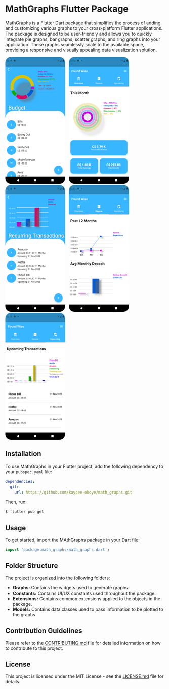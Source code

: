 # MathGraphs Flutter Package

MathGraphs is a Flutter Dart package that simplifies the process of adding and customizing various
graphs to your cross-platform Flutter applications. The package is designed to be user-friendly and
allows you to quickly integrate pie graphs, bar graphs, scatter graphs, and ring graphs into your
application. These graphs seamlessly scale to the available space, providing a responsive and
visually appealing data visualization solution.

<p>
  <img src="sample_graphs/budget_list.png" alt="Sample Pie Graph" height="400"/> &nbsp
  <img src="sample_graphs/overview_tab.png" alt="Sample Ring Graph" height="400"/> &nbsp
  <img src="sample_graphs/recurring_transactions.png" alt="Sample Bar Graph" height="400"/> &nbsp
  <img src="sample_graphs/review_tab.png" alt="Sample Scatter Graph" height="400"/> &nbsp
  <img src="sample_graphs/upcoming_tab.png" alt="Sample Bar Graph" height="400"/>
</p>

## Installation

To use MathGraphs in your Flutter project, add the following dependency to your `pubspec.yaml` file:

```yaml
dependencies:
  git:
    url: https://github.com/kaycee-okoye/math_graphs.git
```

Then, run:

```bash
$ flutter pub get
```

## Usage

To get started, import the MAthGraphs package in your Dart file:

```dart
import 'package:math_graphs/math_graphs.dart';
```

## Folder Structure

The project is organized into the following folders:

- **Graphs:** Contains the widgets used to generate graphs.
- **Constants:** Contains UI/UX constants used throughout the package.
- **Extensions:** Contains common extensions applied to the objects in the package.
- **Models:** Contains data classes used to pass information to be plotted to the graphs.

## Contribution Guidelines

Please refer to the [CONTRIBUTING.md](CONTRIBUTING.md) file for detailed information on how to
contribute to this project.

## License

This project is licensed under the MIT License - see the [LICENSE.md](LICENSE.md) file for details.

